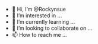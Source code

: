 - 👋 Hi, I’m @Rockynsue
- 👀 I’m interested in ...
- 🌱 I’m currently learning ...
- 💞️ I’m looking to collaborate on ...
- 📫 How to reach me ...

<!---
Rockynsue/Rockynsue is a ✨ special ✨ repository because its `README.md` (this file) appears on your GitHub profile.
You can click the Preview link to take a look at your changes.
--->
